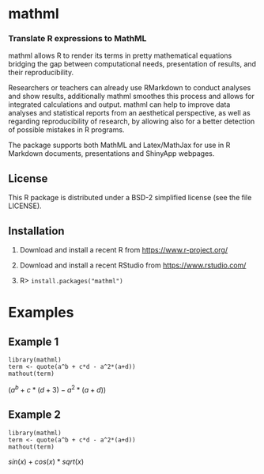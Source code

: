 # mathml
### Translate R expressions to MathML

mathml allows R to render its terms in pretty mathematical equations
bridging the gap between computational needs, presentation of results, and their
reproducibility. 

Researchers or teachers can already use RMarkdown to conduct analyses and show
results, additionally mathml smoothes this process and allows for integrated
calculations and output. mathml can help to improve data analyses and 
statistical reports from an aesthetical perspective, as well as regarding 
reproducibility of research, by allowing also for a better detection of possible
mistakes in R programs. 

The package supports both MathML and Latex/MathJax for use in R Markdown documents, 
presentations and ShinyApp webpages.

## License
This R package is distributed under a BSD-2 simplified license (see the file LICENSE).

## Installation

1. Download and install a recent R from https://www.r-project.org/

2. Download and install a recent RStudio from https://www.rstudio.com/

3. R> `install.packages("mathml")`


# Examples

## Example 1

````
library(mathml)
term <- quote(a^b + c*d - a^2*(a+d))
mathout(term)
````

$(a^b + c*(d+3) - a^2*(a+d))$

## Example 2


````
library(mathml)
term <- quote(a^b + c*d - a^2*(a+d))
mathout(term)
````
$sin(x) + cos(x) * sqrt(x)$

